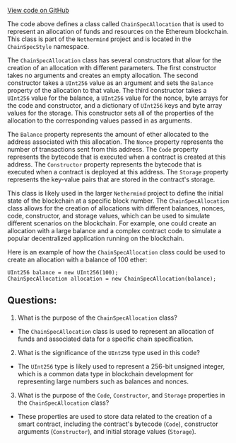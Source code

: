 [View code on GitHub](https://github.com/nethermindeth/nethermind/Nethermind.Specs/ChainSpecStyle/ChainSpecAllocation.cs)

The code above defines a class called `ChainSpecAllocation` that is used to represent an allocation of funds and resources on the Ethereum blockchain. This class is part of the `Nethermind` project and is located in the `ChainSpecStyle` namespace.

The `ChainSpecAllocation` class has several constructors that allow for the creation of an allocation with different parameters. The first constructor takes no arguments and creates an empty allocation. The second constructor takes a `UInt256` value as an argument and sets the `Balance` property of the allocation to that value. The third constructor takes a `UInt256` value for the balance, a `UInt256` value for the nonce, byte arrays for the code and constructor, and a dictionary of `UInt256` keys and byte array values for the storage. This constructor sets all of the properties of the allocation to the corresponding values passed in as arguments.

The `Balance` property represents the amount of ether allocated to the address associated with this allocation. The `Nonce` property represents the number of transactions sent from this address. The `Code` property represents the bytecode that is executed when a contract is created at this address. The `Constructor` property represents the bytecode that is executed when a contract is deployed at this address. The `Storage` property represents the key-value pairs that are stored in the contract's storage.

This class is likely used in the larger `Nethermind` project to define the initial state of the blockchain at a specific block number. The `ChainSpecAllocation` class allows for the creation of allocations with different balances, nonces, code, constructor, and storage values, which can be used to simulate different scenarios on the blockchain. For example, one could create an allocation with a large balance and a complex contract code to simulate a popular decentralized application running on the blockchain. 

Here is an example of how the `ChainSpecAllocation` class could be used to create an allocation with a balance of 100 ether:

```
UInt256 balance = new UInt256(100);
ChainSpecAllocation allocation = new ChainSpecAllocation(balance);
```
## Questions: 
 1. What is the purpose of the `ChainSpecAllocation` class?
- The `ChainSpecAllocation` class is used to represent an allocation of funds and associated data for a specific chain specification.

2. What is the significance of the `UInt256` type used in this code?
- The `UInt256` type is likely used to represent a 256-bit unsigned integer, which is a common data type in blockchain development for representing large numbers such as balances and nonces.

3. What is the purpose of the `Code`, `Constructor`, and `Storage` properties in the `ChainSpecAllocation` class?
- These properties are used to store data related to the creation of a smart contract, including the contract's bytecode (`Code`), constructor arguments (`Constructor`), and initial storage values (`Storage`).